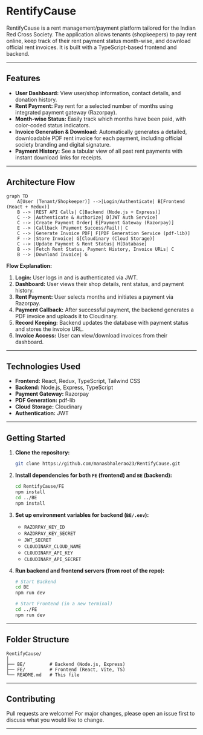 # RentifyCause

RentifyCause is a rent management/payment platform tailored for the Indian Red Cross Society. The application allows tenants (shopkeepers) to pay rent online, keep track of their rent payment status month-wise, and download official rent invoices. It is built with a TypeScript-based frontend and backend.

---

## Features

- **User Dashboard:** View user/shop information, contact details, and donation history.
- **Rent Payment:** Pay rent for a selected number of months using integrated payment gateway (Razorpay).
- **Month-wise Status:** Easily track which months have been paid, with color-coded status indicators.
- **Invoice Generation & Download:** Automatically generates a detailed, downloadable PDF rent invoice for each payment, including official society branding and digital signature.
- **Payment History:** See a tabular view of all past rent payments with instant download links for receipts.

---

## Architecture Flow

```mermaid
graph TD
    A[User (Tenant/Shopkeeper)] -->|Login/Authenticate| B[Frontend (React + Redux)]
    B --> |REST API Calls| C[Backend (Node.js + Express)]
    C --> |Authenticate & Authorize| D[JWT Auth Service]
    C --> |Create Payment Order| E[Payment Gateway (Razorpay)]
    E --> |Callback (Payment Success/Fail)| C
    C --> |Generate Invoice PDF| F[PDF Generation Service (pdf-lib)]
    F --> |Store Invoice| G[Cloudinary (Cloud Storage)]
    C --> |Update Payment & Rent Status| H[Database]
    B --> |Fetch Rent Status, Payment History, Invoice URLs| C
    B --> |Download Invoice| G
```

**Flow Explanation:**
1. **Login:** User logs in and is authenticated via JWT.
2. **Dashboard:** User views their shop details, rent status, and payment history.
3. **Rent Payment:** User selects months and initiates a payment via Razorpay.
4. **Payment Callback:** After successful payment, the backend generates a PDF invoice and uploads it to Cloudinary.
5. **Record Keeping:** Backend updates the database with payment status and stores the invoice URL.
6. **Invoice Access:** User can view/download invoices from their dashboard.

---

## Technologies Used

- **Frontend:** React, Redux, TypeScript, Tailwind CSS
- **Backend:** Node.js, Express, TypeScript
- **Payment Gateway:** Razorpay
- **PDF Generation:** pdf-lib
- **Cloud Storage:** Cloudinary
- **Authentication:** JWT

---

## Getting Started


1. **Clone the repository:**
   ```bash
   git clone https://github.com/manasbhalerao23/RentifyCause.git
   ```

2. **Install dependencies for both `FE` (frontend) and `BE` (backend):**
   ```bash
   cd RentifyCause/FE
   npm install
   cd ../BE
   npm install
   ```

3. **Set up environment variables for backend (`BE/.env`):**
   - `RAZORPAY_KEY_ID`
   - `RAZORPAY_KEY_SECRET`
   - `JWT_SECRET`
   - `CLOUDINARY_CLOUD_NAME`
   - `CLOUDINARY_API_KEY`
   - `CLOUDINARY_API_SECRET`
  

4. **Run backend and frontend servers (from root of the repo):**
   ```bash
   # Start Backend
   cd BE
   npm run dev

   # Start Frontend (in a new terminal)
   cd ../FE
   npm run dev
   ```

---

## Folder Structure

```
RentifyCause/
│
├── BE/         # Backend (Node.js, Express)
├── FE/         # Frontend (React, Vite, TS)
└── README.md   # This file
```

---

## Contributing

Pull requests are welcome! For major changes, please open an issue first to discuss what you would like to change.

---
